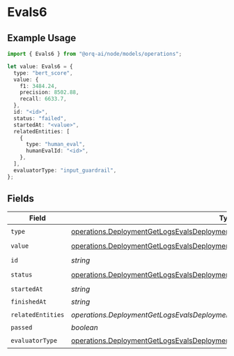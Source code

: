 # Evals6

## Example Usage

```typescript
import { Evals6 } from "@orq-ai/node/models/operations";

let value: Evals6 = {
  type: "bert_score",
  value: {
    f1: 3484.24,
    precision: 8502.88,
    recall: 6633.7,
  },
  id: "<id>",
  status: "failed",
  startedAt: "<value>",
  relatedEntities: [
    {
      type: "human_eval",
      humanEvalId: "<id>",
    },
  ],
  evaluatorType: "input_guardrail",
};
```

## Fields

| Field                                                                                                                                                                                      | Type                                                                                                                                                                                       | Required                                                                                                                                                                                   | Description                                                                                                                                                                                |
| ------------------------------------------------------------------------------------------------------------------------------------------------------------------------------------------ | ------------------------------------------------------------------------------------------------------------------------------------------------------------------------------------------ | ------------------------------------------------------------------------------------------------------------------------------------------------------------------------------------------ | ------------------------------------------------------------------------------------------------------------------------------------------------------------------------------------------ |
| `type`                                                                                                                                                                                     | [operations.DeploymentGetLogsEvalsDeploymentsResponse200ApplicationJSONType](../../models/operations/deploymentgetlogsevalsdeploymentsresponse200applicationjsontype.md)                   | :heavy_check_mark:                                                                                                                                                                         | N/A                                                                                                                                                                                        |
| `value`                                                                                                                                                                                    | [operations.DeploymentGetLogsEvalsDeploymentsValue](../../models/operations/deploymentgetlogsevalsdeploymentsvalue.md)                                                                     | :heavy_check_mark:                                                                                                                                                                         | N/A                                                                                                                                                                                        |
| `id`                                                                                                                                                                                       | *string*                                                                                                                                                                                   | :heavy_check_mark:                                                                                                                                                                         | N/A                                                                                                                                                                                        |
| `status`                                                                                                                                                                                   | [operations.DeploymentGetLogsEvalsDeploymentsResponse200Status](../../models/operations/deploymentgetlogsevalsdeploymentsresponse200status.md)                                             | :heavy_check_mark:                                                                                                                                                                         | N/A                                                                                                                                                                                        |
| `startedAt`                                                                                                                                                                                | *string*                                                                                                                                                                                   | :heavy_check_mark:                                                                                                                                                                         | N/A                                                                                                                                                                                        |
| `finishedAt`                                                                                                                                                                               | *string*                                                                                                                                                                                   | :heavy_minus_sign:                                                                                                                                                                         | N/A                                                                                                                                                                                        |
| `relatedEntities`                                                                                                                                                                          | *operations.DeploymentGetLogsEvalsDeploymentsResponse200RelatedEntities*[]                                                                                                                 | :heavy_check_mark:                                                                                                                                                                         | N/A                                                                                                                                                                                        |
| `passed`                                                                                                                                                                                   | *boolean*                                                                                                                                                                                  | :heavy_minus_sign:                                                                                                                                                                         | N/A                                                                                                                                                                                        |
| `evaluatorType`                                                                                                                                                                            | [operations.DeploymentGetLogsEvalsDeploymentsResponse200ApplicationJSONEvaluatorType](../../models/operations/deploymentgetlogsevalsdeploymentsresponse200applicationjsonevaluatortype.md) | :heavy_check_mark:                                                                                                                                                                         | N/A                                                                                                                                                                                        |
